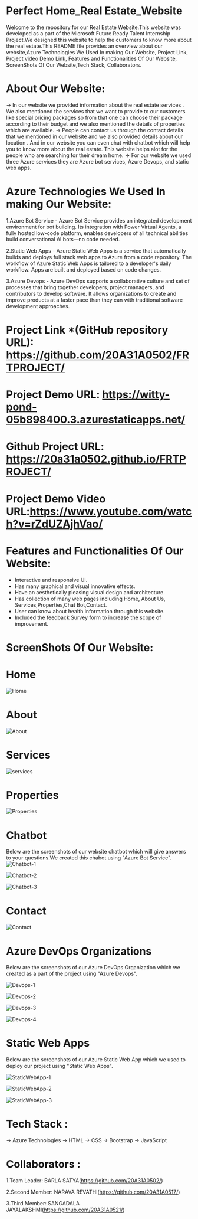 # Perfect Home_Real Estate_Website
Welcome to the repository for our Real Estate Website.This website was developed as a part of the Microsoft Future Ready Talent Internship Project.We designed this website to help the customers to know more about the real estate.This README file provides an overview about our website,Azure Technologies We Used In making Our Website, Project Link, Project video Demo Link, Features and Functionalities Of Our Website, ScreenShots Of Our Website,Tech Stack, Collaborators.


# About Our Website:
-> In our website we provided information about the real estate services . We also mentioned the services that we want to  provide to our customers like special pricing packages so from that  one can choose their package according to their budget and we also mentioned the details of properties which are available.
-> People can contact us through the contact details that we mentioned in our website and we also provided details about our location . And in our website you can even chat with chatbot which will help you to know more about the real estate. This website helps alot for the people who are searching for their dream home.
-> For our website we used three Azure services they are  Azure bot services, Azure Devops, and static web apps.

# Azure Technologies We Used In making Our Website:
1.Azure Bot Service - Azure Bot Service provides an integrated development environment for bot building. Its integration with Power Virtual Agents, a fully hosted low-code platform, enables developers of all technical abilities build conversational AI bots—no code needed. 

2.Static Web Apps - Azure Static Web Apps is a service that automatically builds and deploys full stack web apps to Azure from a code repository. The workflow of Azure Static Web Apps is tailored to a developer's daily workflow. Apps are built and deployed based on code changes.

3.Azure Devops - Azure DevOps supports a collaborative culture and set of processes that bring together developers, project managers, and contributors to develop software. It allows organizations to create and improve products at a faster pace than they can with traditional software development approaches.

# Project Link *(GitHub repository URL): https://github.com/20A31A0502/FRTPROJECT/
# Project Demo URL: https://witty-pond-05b898400.3.azurestaticapps.net/
# Github Project URL: https://20a31a0502.github.io/FRTPROJECT/
# Project Demo Video URL:https://www.youtube.com/watch?v=rZdUZAjhVao/

# Features and Functionalities Of Our Website:
- Interactive and responsive UI.
- Has many graphical and visual innovative effects.
- Have an aesthetically pleasing visual design and architecture.
- Has collection of many web pages including Home, About Us, Services,Properties,Chat Bot,Contact.
- User can know about health information through this website.
- Included the feedback Survey form to increase the scope of improvement.

# ScreenShots Of Our Website:

# Home
![Home](https://github.com/20A31A0502/FRTPROJECT/assets/109936464/1cac3429-35e0-42db-a0ff-d08f90f2c440)

# About
![About](https://github.com/20A31A0502/FRTPROJECT/assets/109936464/b6043c62-1e62-4dd9-952e-39d0402a73ed)


# Services
![services](https://github.com/20A31A0502/FRTPROJECT/assets/109936464/65b0375a-093c-4360-a891-f036cc487960)


# Properties
![Properties](https://github.com/20A31A0502/FRTPROJECT/assets/109936464/817878ce-fd78-4c73-9400-7a395b499dec)


# Chatbot
Below are the screenshots of our website chatbot which will give answers to your questions.We created this chabot using "Azure Bot Service".
![Chatbot-1](https://github.com/20A31A0502/FRTPROJECT/assets/109936464/fd681d3e-21b6-4de1-a6bb-b37a36bf5aac)

![Chatbot-2](https://github.com/20A31A0502/FRTPROJECT/assets/109936464/c6aaac4f-9d21-4713-af83-6f757ea2a953)

![Chatbot-3](https://github.com/20A31A0502/FRTPROJECT/assets/109936464/0245a391-4c9c-4b48-b93c-414cbc03be9d)

# Contact

![Contact](https://github.com/20A31A0502/FRTPROJECT/assets/109936464/5223d352-4c37-4410-bf65-1fd2c096141f)

# Azure DevOps Organizations
Below are the screenshots of our Azure DevOps Organization which we created as a part of the project using "Azure Devops".

![Devops-1](https://github.com/20A31A0502/FRTPROJECT/assets/109936464/d2597e9e-eada-4db1-a1d4-610bf9ce06bb)

![Devops-2](https://github.com/20A31A0502/FRTPROJECT/assets/109936464/f0181e8e-16eb-479b-ae2b-1d58c3cb496d)

![Devops-3](https://github.com/20A31A0502/FRTPROJECT/assets/109936464/82dbb77b-7e53-4077-bb43-5bb66dae0951)

![Devops-4](https://github.com/20A31A0502/FRTPROJECT/assets/109936464/eba1c9e7-4aeb-48a6-8548-9db2df2ef4a2)


# Static Web Apps
Below are the screenshots of our Azure Static Web App which we used to deploy our project using "Static Web Apps".

![StaticWebApp-1](https://github.com/20A31A0502/FRTPROJECT/assets/109936464/2a9e4d7e-690a-42e3-9735-d290c7a48340)

![StaticWebApp-2](https://github.com/20A31A0502/FRTPROJECT/assets/109936464/60306346-7ef8-4a25-918b-b8dc3392d9f3)

![StaticWebApp-3](https://github.com/20A31A0502/FRTPROJECT/assets/109936464/7093e948-a24a-4580-9c8c-e69652975d65)


# Tech Stack :
-> Azure Technologies
-> HTML
-> CSS
-> Bootstrap
-> JavaScript

# Collaborators :

1.Team Leader:
BARLA SATYA(https://github.com/20A31A0502/)

2.Second Member:
NARAVA REVATHI(https://github.com/20A31A0517/)

3.Third Member:
SANGADALA JAYALAKSHMI(https://github.com/20A31A0521/)
